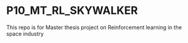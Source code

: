 # P10_MT_RL_SKYWALKER
This repo is for Master thesis project on Reinforcement learning in the space industry
